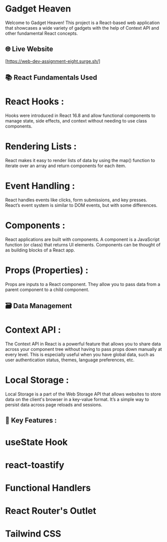 # Gadget Heaven
Welcome to Gadget Heaven! This project is a React-based web application that showcases a wide variety of gadgets with the help of Context API and other fundamental React concepts.



## 🌐 Live Website

[https://web-dev-assignment-eight.surge.sh/]


## 📚 React Fundamentals Used

#  React Hooks :
 Hooks were introduced in React 16.8 and allow functional components to manage state, side effects, and context without needing to use class components.

 # Rendering Lists :
React makes it easy to render lists of data by using the map() function to iterate over an array and return components for each item.

# Event Handling :
React handles events like clicks, form submissions, and key presses. React’s event system is similar to DOM events, but with some differences.

# Components : 
React applications are built with components. A component is a JavaScript function (or class) that returns UI elements. Components can be thought of as building blocks of a React app.

# Props (Properties) :
Props are inputs to a React component. They allow you to pass data from a parent component to a child component.


## 🗃️ Data Management
# Context API :
The Context API in React is a powerful feature that allows you to share data across your component tree without having to pass props down manually at every level. This is especially useful when you have global data, such as user authentication status, themes, language preferences, etc.

# Local Storage :
Local Storage is a part of the Web Storage API that allows websites to store data on the client's browser in a key-value format. It’s a simple way to persist data across page reloads and sessions.

## 🚀 Key Features : 

# useState Hook
# react-toastify
# Functional Handlers
# React Router's Outlet
# Tailwind CSS

